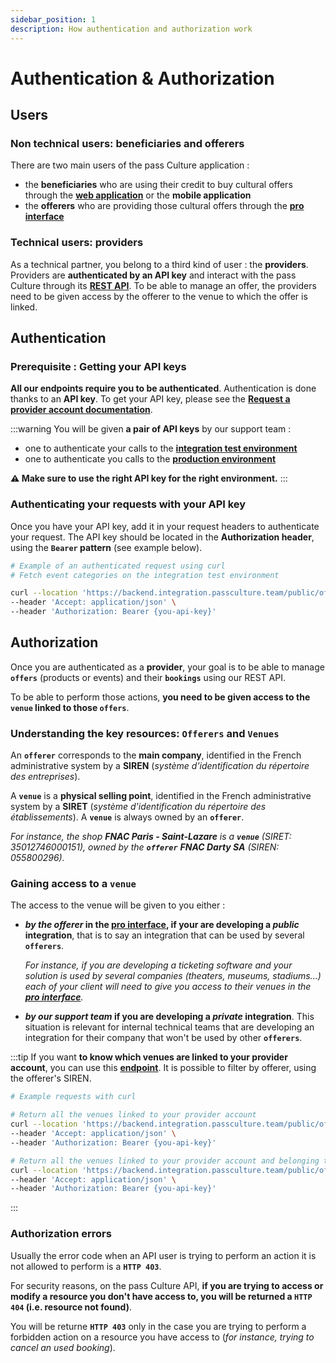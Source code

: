 ```yaml
---
sidebar_position: 1
description: How authentication and authorization work
---
```


# Authentication & Authorization

## Users

### Non technical users: beneficiaries and offerers

There are two main users of the pass Culture application :
- the **beneficiaries** who are using their credit to buy cultural offers through the **[web application](https://passculture.app/accueil)** or the **mobile application**
- the **offerers** who are providing those cultural offers through the **[pro interface](https://passculture.pro/)**

### Technical users: providers

As a technical partner, you belong to a third kind of user : the **providers**. Providers are **authenticated by an API key** and interact with the pass Culture through its **[REST API](/rest-api/)**.
To be able to manage an offer, the providers need to be given access by the offerer to the venue to which the offer is linked.

## Authentication

### Prerequisite : Getting your API keys

**All our endpoints require you to be authenticated**. Authentication is done thanks to an **API key**. To get your API key, please see the **[Request a provider account documentation](/docs/mandatory-steps/request-a-provider-account)**.

:::warning
You will be given **a pair of API keys** by our support team :
- one to authenticate your calls to the **[integration test environment](https://backend.integration.passculture.pro)**
- one to authenticate you calls to the **[production environment](https://backend.passculture.app)**

**⚠️ Make sure to use the right API key for the right environment.**
:::

### Authenticating your requests with your API key

Once you have your API key, add it in your request headers to authenticate your request. The API key should be located in the **Authorization header**, using the **`Bearer` pattern** (see example below).

```bash
# Example of an authenticated request using curl
# Fetch event categories on the integration test environment

curl --location 'https://backend.integration.passculture.team/public/offers/v1/events/categories' \
--header 'Accept: application/json' \
--header 'Authorization: Bearer {you-api-key}'
```


## Authorization

Once you are authenticated as a **provider**, your goal is to be able to manage **`offers`** (products or events) and their **`bookings`** using our REST API.

To be able to perform those actions, **you need to be given access to the `venue` linked to those `offers`**.

### Understanding the key resources: `Offerers` and `Venues`

An **`offerer`** corresponds to the **main company**, identified in the French administrative system by a **SIREN** (_système d'identification du répertoire des entreprises_).

A **`venue`** is a **physical selling point**, identified in the French administrative system by a **SIRET** (_système d'identification du répertoire des établissements_). A **`venue`** is always owned by an **`offerer`**.

_For instance, the shop **FNAC Paris - Saint-Lazare** is a **`venue`** (SIRET: 35012746000151), owned by the **`offerer`** **FNAC Darty SA** (SIREN: 055800296)._


### Gaining access to a `venue`

The access to the venue will be given to you either :

- **_by the offerer_ in the [pro interface](https://passculture.pro/), if your are developing a _public_ integration**, that is to say an integration that can be used by several **`offerers`**.
  
  _For instance, if you are developing a ticketing software and your solution is used by several companies (theaters, museums, stadiums...) each of your client will need to give you access to their venues in the **[pro interface](https://passculture.pro/)**._
- **_by our support team_ if you are developing a _private_ integration**. This situation is relevant for internal technical teams that are developing an integration for their company that won't be used by other **`offerers`**.

:::tip
If you want **to know which venues are linked to your provider account**, you can use this **[endpoint](/rest-api/#tag/Offerer-and-Venues/operation/GetOffererVenues)**. It is possible to filter by offerer, using the offerer's SIREN.


```bash
# Example requests with curl

# Return all the venues linked to your provider account
curl --location 'https://backend.integration.passculture.team/public/offers/v1/offerer_venues' \
--header 'Accept: application/json' \
--header 'Authorization: Bearer {you-api-key}'

# Return all the venues linked to your provider account and belonging to the offerer whose siren is 123456789
curl --location 'https://backend.integration.passculture.team/public/offers/v1/offerer_venues?siren=123456789' \
--header 'Accept: application/json' \
--header 'Authorization: Bearer {you-api-key}'
```
:::

### Authorization errors

Usually the error code when an API user is trying to perform an action it is not allowed to perform is a **`HTTP 403`**. 

For security reasons, on the pass Culture API, **if you are trying to access or modify a resource you don't have access to, you will be returned a `HTTP 404` (i.e. resource not found)**.

You will be returne **`HTTP 403`** only in the case you are trying to perform a forbidden action on a resource you have access to (_for instance, trying to cancel an used booking_).
